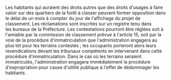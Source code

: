 Les habitants qui auraient des droits autres que des
droits d'usages à faire valoir sur des quartiers de la forêt à classer
peuvent former opposition dans le délai de un mois à compter du jour de
l'affichage du projet de classement.
Les réclamations sont inscrites sur un registre tenu dans les bureaux de
la Préfecture.
Les contestations pourront être réglées soit à l'amiable par la
commission de classement prévue à l'article 15, soit par la voie de la
procédure d'immatriculation que l'administration engagera au plus tôt
pour les terrains contestés ; les occupants porteront alors leurs
revendications devant les tribunaux compétents en intervenant dans
cette procédure d'immatriculation.
Dans le cas où les terrains seraient immatriculés, l'adminis­tration
engagera immédiatement la procédure d'expropriation pour cause
d'utilité publique à l'effet de dédommager les habitants.
